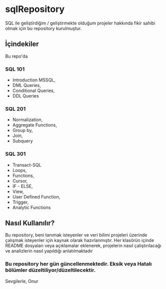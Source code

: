 # sqlRepository

SQL ile geliştirdiğim / geliştirmekte olduğum projeler hakkında fikir sahibi olmak için bu repository kurulmuştur.  


## İçindekiler

Bu repo'da 

 ### SQL 101
 * Introduction MSSQL,
 * DML Queries,
 * Conditional Queries,
 * DDL Queries

### SQL 201
* Normalization,
* Aggregate Functions,
* Group by,
* Join,
* Subquery

### SQL 301
* Transact-SQL
* Loops,
* Functions,
* Cursor,
* IF - ELSE,
* View,
* User Defined Function,
* Trigger,
* Analytic Functions

## Nasıl Kullanılır?
Bu repository, beni tanımak isteyenler ve veri bilimi projeleri üzerinde çalışmak isteyenler için kaynak olarak hazırlanmıştır.
Her klasörün içinde README dosyaları veya açıklamalar eklenerek, projelerin nasıl çalıştırılacağı ve analizlerin nasıl yapıldığı anlatılmaktadır

### Bu repository her gün güncellenmektedir. Eksik veya Hatalı bölümler düzeltiliyor/düzeltilecektir.

Sevgilerle,
Onur

